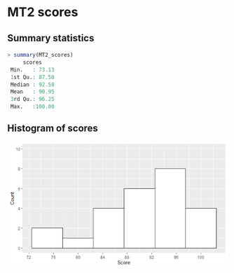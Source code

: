 MT2 scores
================

## Summary statistics

``` r
> summary(MT2_scores)
     scores      
 Min.   : 73.13  
 1st Qu.: 87.50  
 Median : 92.50  
 Mean   : 90.95  
 3rd Qu.: 96.25  
 Max.   :100.00  
```

## Histogram of scores

![](MT2_scores_files/figure-gfm/unnamed-chunk-3-1.png)<!-- -->
